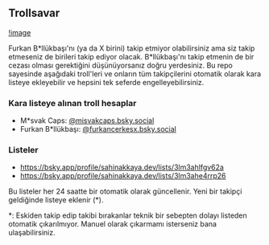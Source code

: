 ## Trollsavar

[!image](https://github.com/user-attachments/assets/c17a90c0-18ea-48d0-a8f3-715c571638ef)

Furkan B\*llükbaşı'nı (ya da X birini) takip etmiyor olabilirsiniz ama siz takip etmeseniz de birileri takip ediyor olacak. B\*llükbaşı'nı takip etmenin de bir cezası olması gerektiğini düşünüyorsanız doğru yerdesiniz. Bu repo sayesinde aşağıdaki troll'leri ve onların tüm takipçilerini otomatik olarak kara listeye ekleyebilir ve hepsini tek seferde engelleyebilirsiniz.

### Kara listeye alınan troll hesaplar

- M\*svak Caps: [@misvakcaps.bsky.social](https://bsky.app/profile/misvakcaps.bsky.social)
- Furkan B*llükbaşı: [@furkancerkesx.bsky.social](https://bsky.app/profile/furkancerkesx.bsky.social)

### Listeler
- https://bsky.app/profile/sahinakkaya.dev/lists/3lm3ahlfgv62a
- https://bsky.app/profile/sahinakkaya.dev/lists/3lm3ahe4rrp26

Bu listeler her 24 saatte bir otomatik olarak güncellenir. Yeni bir takipçi geldiğinde listeye eklenir (\*).

\*: Eskiden takip edip takibi bırakanlar teknik bir sebepten dolayı listeden otomatik çıkarılmıyor. Manuel olarak çıkarmamı isterseniz bana ulaşabilirsiniz. 
